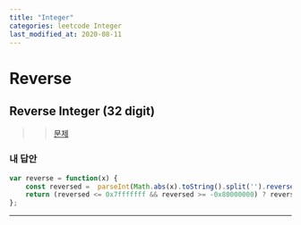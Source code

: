 ```yaml
---
title: "Integer"
categories: leetcode Integer
last_modified_at: 2020-08-11
---
```




# Reverse

## Reverse Integer (32 digit)


>> [문제](>https://leetcode.com/problems/reverse-integer/)



### 내 답안
```javascript
var reverse = function(x) {
    const reversed =  parseInt(Math.abs(x).toString().split('').reverse().join('')) * Math.sign(x);
    return (reversed <= 0x7fffffff && reversed >= -0x80000000) ? reversed : 0;
};
```
***